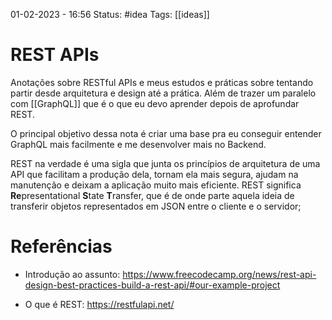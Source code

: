 01-02-2023 - 16:56
Status: #idea
Tags: [[ideas]]

# REST APIs

Anotações sobre RESTful APIs e meus estudos e práticas sobre tentando partir desde arquitetura e design até a prática. Além de trazer um paralelo com [[GraphQL]] que é o que eu devo aprender depois de aprofundar REST.

O principal objetivo dessa nota é criar uma base pra eu conseguir entender GraphQL mais facilmente e me desenvolver mais no Backend.

REST na verdade é uma sigla que junta os princípios de arquitetura de uma API que facilitam a produção dela, tornam ela mais segura, ajudam na manutenção e  deixam a aplicação muito mais eficiente. REST significa **Re**presentational **S**tate **T**ransfer, que é de onde parte aquela ideia de transferir objetos representados em JSON entre o cliente e o servidor;

# Referências

- Introdução ao assunto:
https://www.freecodecamp.org/news/rest-api-design-best-practices-build-a-rest-api/#our-example-project

- O que é REST:
https://restfulapi.net/